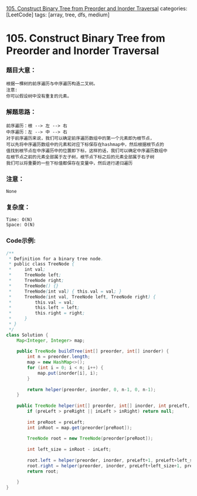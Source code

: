 [105. Construct Binary Tree from Preorder and Inorder Traversal](https://leetcode.com/problems/construct-binary-tree-from-preorder-and-inorder-traversal/)
categories: [LeetCode]
tags: [array, tree, dfs, medium] 
# 105. Construct Binary Tree from Preorder and Inorder Traversal

### 题目大意：
    根据一棵树的前序遍历与中序遍历构造二叉树。
    注意:
    你可以假设树中没有重复的元素。
### 解题思路：
    前序遍历：根 --> 左 --> 右
    中序遍历：左 --> 中 --> 右
    对于前序遍历来说，我们可以确定前序遍历数组中的第一个元素即为根节点，
    可以先将中序遍历数组中的元素和对应下标保存在hashmap中，然后根据根节点的
    值找到根节点在中序遍历中的位置即下标，这样的话，我们可以确定中序遍历数组中
    在根节点之前的元素全部属于左子树，根节点下标之后的元素全部属于右子树
    我们可以将重要的一些下标值都保存在变量中，然后进行递归遍历
### 注意：
    None
### 复杂度：
    Time: O(N)
    Space: O(N)
### Code示例:
```Java
/**
 * Definition for a binary tree node.
 * public class TreeNode {
 *     int val;
 *     TreeNode left;
 *     TreeNode right;
 *     TreeNode() {}
 *     TreeNode(int val) { this.val = val; }
 *     TreeNode(int val, TreeNode left, TreeNode right) {
 *         this.val = val;
 *         this.left = left;
 *         this.right = right;
 *     }
 * }
 */
class Solution {
    Map<Integer, Integer> map;
    
    public TreeNode buildTree(int[] preorder, int[] inorder) {
        int n = preorder.length;
        map = new HashMap<>();
        for (int i = 0; i < n; i++) {
            map.put(inorder[i], i);
        }
        
        return helper(preorder, inorder, 0, n-1, 0, n-1);
    }
    
    public TreeNode helper(int[] preorder, int[] inorder, int preLeft, int preRight, int inLeft, int inRight) {
        if (preLeft > preRight || inLeft > inRight) return null;
        
        int preRoot = preLeft;
        int inRoot = map.get(preorder[preRoot]);
        
        TreeNode root = new TreeNode(preorder[preRoot]);
        
        int left_size = inRoot - inLeft;
        
        root.left = helper(preorder, inorder, preLeft+1, preLeft+left_size, inLeft, inRoot - 1);
        root.right = helper(preorder, inorder, preLeft+left_size+1, preRight, inRoot+1, inRight);
        return root;
        
    }
}
```
